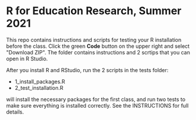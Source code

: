 # R for Education Research, Summer 2021

This repo contains instructions and scripts for testing your R installation before the class.  Click the green **Code** button on the upper right and select "Download ZIP".  The folder contains instructions and 2 scrtips that you can open in R Studio.


After you install R and RStudio, run the 2 scripts in the tests folder:

* 1_install_packages.R
* 2_test_installation.R 

will install the necessary packages for the first class, and run two tests to make sure everything is installed correctly. See the INSTRUCTIONS for full details.